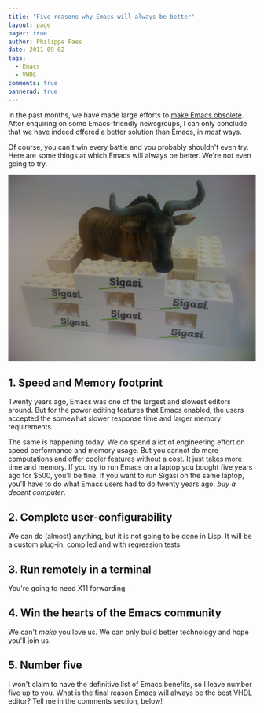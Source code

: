 ```yaml
---
title: "Five reasons why Emacs will always be better"
layout: page 
pager: true
author: Philippe Faes
date: 2011-09-02
tags: 
  - Emacs
  - VHDL
comments: true
bannerad: true
---
```



In the past months, we have made large efforts to [make Emacs obsolete](.). After enquiring on some Emacs-friendly newsgroups, I can only conclude that we have indeed offered a better solution than Emacs, in _most_ ways. 

Of course, you can't win every battle and you probably shouldn't even try. Here are some things at which Emacs will always be better. We're not even going to try.

![Caged Gnu](images/caged_gnu.jpg)

## 1. Speed and Memory footprint

Twenty years ago, Emacs was one of the largest and slowest editors around. But for the power editing features that Emacs enabled, the users accepted the somewhat slower response time and larger memory requirements.

The same is happening today. We do spend a lot of engineering effort on speed performance and memory usage. But you cannot do more computations and offer cooler features without a cost. It just takes more time and memory.
If you try to run Emacs on a laptop you bought five years ago for $500, you'll be fine. If you want to run Sigasi on the same laptop, you'll have to do what Emacs users had to do twenty years ago: _buy a decent computer_.

## 2. Complete user-configurability

We can do (almost) anything, but it is not going to be done in Lisp. It will be a custom plug-in, compiled and with regression tests.

## 3. Run remotely in a terminal

You're going to need X11 forwarding.

## 4. Win the hearts of the Emacs community

We can't _make_ you love us. We can only build better technology and hope you'll join us.

## 5. Number five

I won't claim to have the definitive list of Emacs benefits, so I leave number five up to you. What is the final reason Emacs will always be the best VHDL editor? Tell me in the comments section, below!
